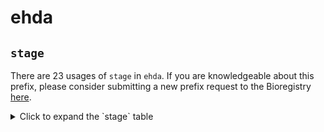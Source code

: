# ehda

## `stage`

There are 23 usages of `stage` in `ehda`.
If you are knowledgeable about this prefix, please consider submitting a new prefix
request to the Bioregistry [here](https://github.com/biopragmatics/bioregistry/issues/new?assignees=cthoyt&labels=New%2CPrefix&template=new-prefix.yml&title=%5BResource%5D%3A%20stage).

<details>
<summary>Click to expand the `stage` table</summary>

| curie       |   usages | nodes                                                                                                                                                                                                                                                                                            |
|-------------|----------|--------------------------------------------------------------------------------------------------------------------------------------------------------------------------------------------------------------------------------------------------------------------------------------------------|
| stage:CS20  |     1058 | [EHDA:10000](http://purl.obolibrary.org/obo/EHDA_10000), [EHDA:10001](http://purl.obolibrary.org/obo/EHDA_10001), [EHDA:10002](http://purl.obolibrary.org/obo/EHDA_10002), [EHDA:10003](http://purl.obolibrary.org/obo/EHDA_10003), [EHDA:10004](http://purl.obolibrary.org/obo/EHDA_10004), ... |
| stage:CS19  |     1038 | [EHDA:23](http://purl.obolibrary.org/obo/EHDA_23), [EHDA:8384](http://purl.obolibrary.org/obo/EHDA_8384), [EHDA:8385](http://purl.obolibrary.org/obo/EHDA_8385), [EHDA:8386](http://purl.obolibrary.org/obo/EHDA_8386), [EHDA:8387](http://purl.obolibrary.org/obo/EHDA_8387), ...               |
| stage:CS18  |      975 | [EHDA:22](http://purl.obolibrary.org/obo/EHDA_22), [EHDA:7167](http://purl.obolibrary.org/obo/EHDA_7167), [EHDA:7168](http://purl.obolibrary.org/obo/EHDA_7168), [EHDA:7169](http://purl.obolibrary.org/obo/EHDA_7169), [EHDA:7170](http://purl.obolibrary.org/obo/EHDA_7170), ...               |
| stage:CS17  |      890 | [EHDA:21](http://purl.obolibrary.org/obo/EHDA_21), [EHDA:6053](http://purl.obolibrary.org/obo/EHDA_6053), [EHDA:6054](http://purl.obolibrary.org/obo/EHDA_6054), [EHDA:6055](http://purl.obolibrary.org/obo/EHDA_6055), [EHDA:6056](http://purl.obolibrary.org/obo/EHDA_6056), ...               |
| stage:CS15  |      819 | [EHDA:19](http://purl.obolibrary.org/obo/EHDA_19), [EHDA:4055](http://purl.obolibrary.org/obo/EHDA_4055), [EHDA:4056](http://purl.obolibrary.org/obo/EHDA_4056), [EHDA:4057](http://purl.obolibrary.org/obo/EHDA_4057), [EHDA:4058](http://purl.obolibrary.org/obo/EHDA_4058), ...               |
| stage:CS16  |      789 | [EHDA:20](http://purl.obolibrary.org/obo/EHDA_20), [EHDA:5077](http://purl.obolibrary.org/obo/EHDA_5077), [EHDA:5078](http://purl.obolibrary.org/obo/EHDA_5078), [EHDA:5079](http://purl.obolibrary.org/obo/EHDA_5079), [EHDA:5080](http://purl.obolibrary.org/obo/EHDA_5080), ...               |
| stage:CS14  |      687 | [EHDA:18](http://purl.obolibrary.org/obo/EHDA_18), [EHDA:3114](http://purl.obolibrary.org/obo/EHDA_3114), [EHDA:3115](http://purl.obolibrary.org/obo/EHDA_3115), [EHDA:3116](http://purl.obolibrary.org/obo/EHDA_3116), [EHDA:3117](http://purl.obolibrary.org/obo/EHDA_3117), ...               |
| stage:CS13  |      593 | [EHDA:17](http://purl.obolibrary.org/obo/EHDA_17), [EHDA:2251](http://purl.obolibrary.org/obo/EHDA_2251), [EHDA:2252](http://purl.obolibrary.org/obo/EHDA_2252), [EHDA:2253](http://purl.obolibrary.org/obo/EHDA_2253), [EHDA:2254](http://purl.obolibrary.org/obo/EHDA_2254), ...               |
| stage:CS12  |      449 | [EHDA:16](http://purl.obolibrary.org/obo/EHDA_16), [EHDA:1610](http://purl.obolibrary.org/obo/EHDA_1610), [EHDA:1611](http://purl.obolibrary.org/obo/EHDA_1611), [EHDA:1612](http://purl.obolibrary.org/obo/EHDA_1612), [EHDA:1613](http://purl.obolibrary.org/obo/EHDA_1613), ...               |
| stage:CS11  |      404 | [EHDA:1046](http://purl.obolibrary.org/obo/EHDA_1046), [EHDA:1047](http://purl.obolibrary.org/obo/EHDA_1047), [EHDA:1048](http://purl.obolibrary.org/obo/EHDA_1048), [EHDA:1049](http://purl.obolibrary.org/obo/EHDA_1049), [EHDA:1050](http://purl.obolibrary.org/obo/EHDA_1050), ...           |
| stage:CS10  |      278 | [EHDA:1000](http://purl.obolibrary.org/obo/EHDA_1000), [EHDA:1002](http://purl.obolibrary.org/obo/EHDA_1002), [EHDA:1004](http://purl.obolibrary.org/obo/EHDA_1004), [EHDA:1006](http://purl.obolibrary.org/obo/EHDA_1006), [EHDA:1008](http://purl.obolibrary.org/obo/EHDA_1008), ...           |
| stage:CS09  |      157 | [EHDA:13](http://purl.obolibrary.org/obo/EHDA_13), [EHDA:288](http://purl.obolibrary.org/obo/EHDA_288), [EHDA:289](http://purl.obolibrary.org/obo/EHDA_289), [EHDA:290](http://purl.obolibrary.org/obo/EHDA_290), [EHDA:292](http://purl.obolibrary.org/obo/EHDA_292), ...                       |
| stage:CS08  |       34 | [EHDA:12](http://purl.obolibrary.org/obo/EHDA_12), [EHDA:248](http://purl.obolibrary.org/obo/EHDA_248), [EHDA:250](http://purl.obolibrary.org/obo/EHDA_250), [EHDA:252](http://purl.obolibrary.org/obo/EHDA_252), [EHDA:253](http://purl.obolibrary.org/obo/EHDA_253), ...                       |
| stage:CS06b |       32 | [EHDA:10](http://purl.obolibrary.org/obo/EHDA_10), [EHDA:172](http://purl.obolibrary.org/obo/EHDA_172), [EHDA:173](http://purl.obolibrary.org/obo/EHDA_173), [EHDA:174](http://purl.obolibrary.org/obo/EHDA_174), [EHDA:176](http://purl.obolibrary.org/obo/EHDA_176), ...                       |
| stage:CS07  |       31 | [EHDA:11](http://purl.obolibrary.org/obo/EHDA_11), [EHDA:213](http://purl.obolibrary.org/obo/EHDA_213), [EHDA:215](http://purl.obolibrary.org/obo/EHDA_215), [EHDA:216](http://purl.obolibrary.org/obo/EHDA_216), [EHDA:217](http://purl.obolibrary.org/obo/EHDA_217), ...                       |
| stage:CS06a |       24 | [EHDA:131](http://purl.obolibrary.org/obo/EHDA_131), [EHDA:133](http://purl.obolibrary.org/obo/EHDA_133), [EHDA:134](http://purl.obolibrary.org/obo/EHDA_134), [EHDA:135](http://purl.obolibrary.org/obo/EHDA_135), [EHDA:137](http://purl.obolibrary.org/obo/EHDA_137), ...                     |
| stage:CS05b |       17 | [EHDA:100](http://purl.obolibrary.org/obo/EHDA_100), [EHDA:102](http://purl.obolibrary.org/obo/EHDA_102), [EHDA:104](http://purl.obolibrary.org/obo/EHDA_104), [EHDA:106](http://purl.obolibrary.org/obo/EHDA_106), [EHDA:108](http://purl.obolibrary.org/obo/EHDA_108), ...                     |
| stage:CS05c |       15 | [EHDA:114](http://purl.obolibrary.org/obo/EHDA_114), [EHDA:115](http://purl.obolibrary.org/obo/EHDA_115), [EHDA:116](http://purl.obolibrary.org/obo/EHDA_116), [EHDA:117](http://purl.obolibrary.org/obo/EHDA_117), [EHDA:118](http://purl.obolibrary.org/obo/EHDA_118), ...                     |
| stage:CS03  |       14 | [EHDA:39](http://purl.obolibrary.org/obo/EHDA_39), [EHDA:4](http://purl.obolibrary.org/obo/EHDA_4), [EHDA:41](http://purl.obolibrary.org/obo/EHDA_41), [EHDA:43](http://purl.obolibrary.org/obo/EHDA_43), [EHDA:45](http://purl.obolibrary.org/obo/EHDA_45), ...                                 |
| stage:CS05a |       14 | [EHDA:6](http://purl.obolibrary.org/obo/EHDA_6), [EHDA:74](http://purl.obolibrary.org/obo/EHDA_74), [EHDA:76](http://purl.obolibrary.org/obo/EHDA_76), [EHDA:78](http://purl.obolibrary.org/obo/EHDA_78), [EHDA:80](http://purl.obolibrary.org/obo/EHDA_80), ...                                 |
| stage:CS04  |       11 | [EHDA:5](http://purl.obolibrary.org/obo/EHDA_5), [EHDA:64](http://purl.obolibrary.org/obo/EHDA_64), [EHDA:65](http://purl.obolibrary.org/obo/EHDA_65), [EHDA:66](http://purl.obolibrary.org/obo/EHDA_66), [EHDA:67](http://purl.obolibrary.org/obo/EHDA_67), ...                                 |
| stage:CS01  |        5 | [EHDA:2](http://purl.obolibrary.org/obo/EHDA_2), [EHDA:26](http://purl.obolibrary.org/obo/EHDA_26), [EHDA:28](http://purl.obolibrary.org/obo/EHDA_28), [EHDA:30](http://purl.obolibrary.org/obo/EHDA_30), [EHDA:32](http://purl.obolibrary.org/obo/EHDA_32), ...                                 |
| stage:CS02  |        5 | [EHDA:3](http://purl.obolibrary.org/obo/EHDA_3), [EHDA:34](http://purl.obolibrary.org/obo/EHDA_34), [EHDA:35](http://purl.obolibrary.org/obo/EHDA_35), [EHDA:36](http://purl.obolibrary.org/obo/EHDA_36), [EHDA:37](http://purl.obolibrary.org/obo/EHDA_37), ...                                 |

</details>

